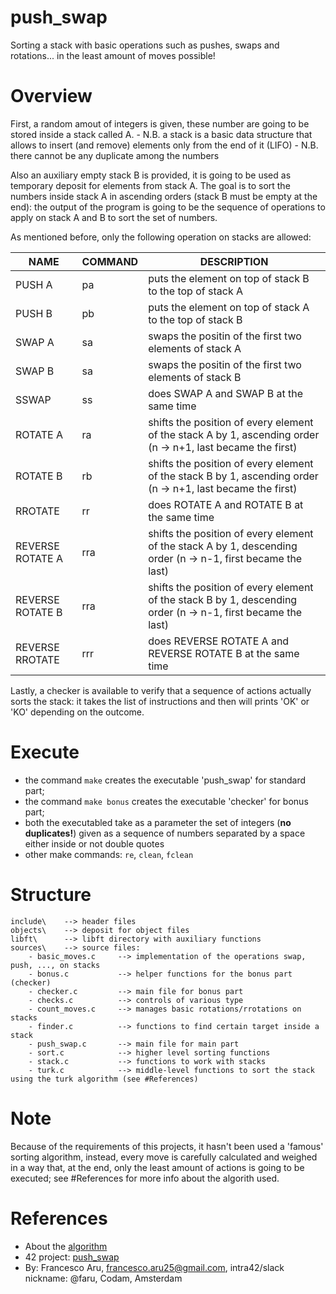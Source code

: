 # push_swap
Sorting a stack with basic operations such as pushes, swaps and rotations... in the least amount of moves possible!


# Overview
First, a random amout of integers is given, these number are going to be stored inside a stack called A.
	- N.B. a stack is a basic data structure that allows to insert (and remove) elements only from the end of it (LIFO)
	- N.B. there cannot be any duplicate among the numbers 

Also an auxiliary empty stack B is provided, it is going to be used as temporary deposit for elements from stack A.
The goal is to sort the numbers inside stack A in ascending orders (stack B must be empty at the end): the output of the program is going to be the sequence of operations to apply on stack A and B to sort the set of numbers.

As mentioned before, only the following operation on stacks are allowed:

| NAME	            | COMMAND |	DESCRIPTION																		    						|
|-------------------|---------|-------------------------------------------------------------------------------------------------------------|
| PUSH A            | pa      | puts the element on top of stack B to the top of stack A													|
| PUSH B            | pb      | puts the element on top of stack A to the top of stack B													|
| SWAP A            | sa      | swaps the positin of the first two elements of stack A														|
| SWAP B            | sa      | swaps the positin of the first two elements of stack B														|
| SSWAP				| ss      | does SWAP A and SWAP B at the same time																		|
| ROTATE A          | ra      | shifts the position of every element of the stack A by 1, ascending order (n -> n+1, last became the first)	|
| ROTATE B          | rb      | shifts the position of every element of the stack B by 1, ascending order (n -> n+1, last became the first) |
| RROTATE           | rr      | does ROTATE A and ROTATE B at the same time																	|
| REVERSE ROTATE A  | rra     | shifts the position of every element of the stack A by 1, descending order (n -> n-1, first became the last)|
| REVERSE ROTATE B  | rra     | shifts the position of every element of the stack B by 1, descending order (n -> n-1, first became the last)|
| REVERSE RROTATE	| rrr     | does REVERSE ROTATE A and REVERSE ROTATE B at the same time										     		|

Lastly, a checker is available to verify that a sequence of actions actually sorts the stack: it takes the list of instructions and then will prints 'OK' or 'KO' depending on the outcome.


# Execute
- the command `make` creates the executable 'push_swap' for standard part;
- the command `make bonus` creates the executable 'checker' for bonus part;
- both the executabled take as a parameter the set of integers (**no duplicates!**) given as a sequence of numbers separated by a space either inside or not double quotes
- other make commands: `re`, `clean`, `fclean`


# Structure
	include\  	--> header files
	objects\  	--> deposit for object files
	libft\    	--> libft directory with auxiliary functions
	sources\  	--> source files:
		- basic_moves.c     --> implementation of the operations swap, push, ..., on stacks
		- bonus.c           --> helper functions for the bonus part (checker)
		- checker.c         --> main file for bonus part
		- checks.c          --> controls of various type
		- count_moves.c     --> manages basic rotations/rrotations on stacks
		- finder.c          --> functions to find certain target inside a stack
		- push_swap.c       --> main file for main part
		- sort.c            --> higher level sorting functions
		- stack.c           --> functions to work with stacks
		- turk.c            --> middle-level functions to sort the stack using the turk algorithm (see #References)

# Note
Because of the requirements of this projects, it hasn't been used a 'famous' sorting algorithm, instead, every move is carefully calculated and weighed in a way that, at the end, only the least amount of actions is going to be executed; see #References for more info about the algorith used.


# References
- About the [algorithm](https://medium.com/@ayogun/push-swap-c1f5d2d41e97)
- 42 project: [push_swap](https://cdn.intra.42.fr/pdf/pdf/73983/en.subject.pdf)
- By: Francesco Aru, francesco.aru25@gmail.com, intra42/slack nickname: @faru, Codam, Amsterdam
